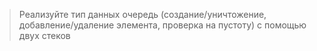 > Реализуйте тип данных очередь (создание/уничтожение, добавление/удаление элемента, проверка на пустоту) с помощью двух стеков
